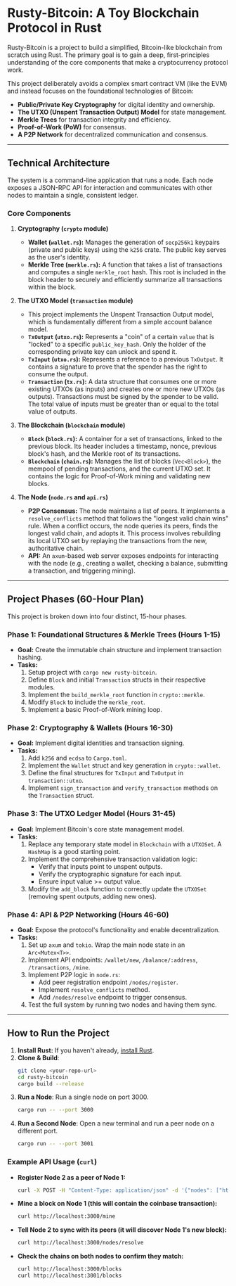 # Rusty-Bitcoin: A Toy Blockchain Protocol in Rust

Rusty-Bitcoin is a project to build a simplified, Bitcoin-like blockchain from scratch using Rust. The primary goal is to gain a deep, first-principles understanding of the core components that make a cryptocurrency protocol work.

This project deliberately avoids a complex smart contract VM (like the EVM) and instead focuses on the foundational technologies of Bitcoin:

*   **Public/Private Key Cryptography** for digital identity and ownership.
*   **The UTXO (Unspent Transaction Output) Model** for state management.
*   **Merkle Trees** for transaction integrity and efficiency.
*   **Proof-of-Work (PoW)** for consensus.
*   **A P2P Network** for decentralized communication and consensus.

---

## Technical Architecture

The system is a command-line application that runs a node. Each node exposes a JSON-RPC API for interaction and communicates with other nodes to maintain a single, consistent ledger.

### Core Components

1.  **Cryptography (`crypto` module)**
    *   **Wallet (`wallet.rs`):** Manages the generation of `secp256k1` keypairs (private and public keys) using the `k256` crate. The public key serves as the user's identity.
    *   **Merkle Tree (`merkle.rs`):** A function that takes a list of transactions and computes a single `merkle_root` hash. This root is included in the block header to securely and efficiently summarize all transactions within the block.

2.  **The UTXO Model (`transaction` module)**
    *   This project implements the Unspent Transaction Output model, which is fundamentally different from a simple account balance model.
    *   **`TxOutput` (`utxo.rs`):** Represents a "coin" of a certain `value` that is "locked" to a specific `public_key_hash`. Only the holder of the corresponding private key can unlock and spend it.
    *   **`TxInput` (`utxo.rs`):** Represents a reference to a previous `TxOutput`. It contains a signature to prove that the spender has the right to consume the output.
    *   **`Transaction` (`tx.rs`):** A data structure that consumes one or more existing UTXOs (as inputs) and creates one or more new UTXOs (as outputs). Transactions must be signed by the spender to be valid. The total value of inputs must be greater than or equal to the total value of outputs.

3.  **The Blockchain (`blockchain` module)**
    *   **`Block` (`block.rs`):** A container for a set of transactions, linked to the previous block. Its header includes a timestamp, nonce, previous block's hash, and the Merkle root of its transactions.
    *   **`Blockchain` (`chain.rs`):** Manages the list of blocks (`Vec<Block>`), the mempool of pending transactions, and the current UTXO set. It contains the logic for Proof-of-Work mining and validating new blocks.

4.  **The Node (`node.rs` and `api.rs`)**
    *   **P2P Consensus:** The node maintains a list of peers. It implements a `resolve_conflicts` method that follows the "longest valid chain wins" rule. When a conflict occurs, the node queries its peers, finds the longest valid chain, and adopts it. This process involves rebuilding its local UTXO set by replaying the transactions from the new, authoritative chain.
    *   **API:** An `axum`-based web server exposes endpoints for interacting with the node (e.g., creating a wallet, checking a balance, submitting a transaction, and triggering mining).

---

## Project Phases (60-Hour Plan)

This project is broken down into four distinct, 15-hour phases.

### Phase 1: Foundational Structures & Merkle Trees (Hours 1-15)
*   **Goal:** Create the immutable chain structure and implement transaction hashing.
*   **Tasks:**
    1.  Setup project with `cargo new rusty-bitcoin`.
    2.  Define `Block` and initial `Transaction` structs in their respective modules.
    3.  Implement the `build_merkle_root` function in `crypto::merkle`.
    4.  Modify `Block` to include the `merkle_root`.
    5.  Implement a basic Proof-of-Work mining loop.

### Phase 2: Cryptography & Wallets (Hours 16-30)
*   **Goal:** Implement digital identities and transaction signing.
*   **Tasks:**
    1.  Add `k256` and `ecdsa` to `Cargo.toml`.
    2.  Implement the `Wallet` struct and key generation in `crypto::wallet`.
    3.  Define the final structures for `TxInput` and `TxOutput` in `transaction::utxo`.
    4.  Implement `sign_transaction` and `verify_transaction` methods on the `Transaction` struct.

### Phase 3: The UTXO Ledger Model (Hours 31-45)
*   **Goal:** Implement Bitcoin's core state management model.
*   **Tasks:**
    1.  Replace any temporary state model in `Blockchain` with a `UTXOSet`. A `HashMap` is a good starting point.
    2.  Implement the comprehensive transaction validation logic:
        *   Verify that inputs point to unspent outputs.
        *   Verify the cryptographic signature for each input.
        *   Ensure input value >= output value.
    3.  Modify the `add_block` function to correctly update the `UTXOSet` (removing spent outputs, adding new ones).

### Phase 4: API & P2P Networking (Hours 46-60)
*   **Goal:** Expose the protocol's functionality and enable decentralization.
*   **Tasks:**
    1.  Set up `axum` and `tokio`. Wrap the main node state in an `Arc<Mutex<T>>`.
    2.  Implement API endpoints: `/wallet/new`, `/balance/:address`, `/transactions`, `/mine`.
    3.  Implement P2P logic in `node.rs`:
        *   Add peer registration endpoint `/nodes/register`.
        *   Implement `resolve_conflicts` method.
        *   Add `/nodes/resolve` endpoint to trigger consensus.
    4.  Test the full system by running two nodes and having them sync.

---

## How to Run the Project

1.  **Install Rust:** If you haven't already, [install Rust](https://www.rust-lang.org/tools/install).
2.  **Clone & Build**:
    ```bash
    git clone <your-repo-url>
    cd rusty-bitcoin
    cargo build --release
    ```
3.  **Run a Node**:
    Run a single node on port 3000.
    ```bash
    cargo run -- --port 3000
    ```
4.  **Run a Second Node**:
    Open a new terminal and run a peer node on a different port.
    ```bash
    cargo run -- --port 3001
    ```

### Example API Usage (`curl`)

*   **Register Node 2 as a peer of Node 1:**
    ```bash
    curl -X POST -H "Content-Type: application/json" -d '{"nodes": ["http://127.0.0.1:3001"]}' http://localhost:3000/nodes/register
    ```
*   **Mine a block on Node 1 (this will contain the coinbase transaction):**
    ```bash
    curl http://localhost:3000/mine
    ```
*   **Tell Node 2 to sync with its peers (it will discover Node 1's new block):**
    ```bash
    curl http://localhost:3000/nodes/resolve
    ```
*   **Check the chains on both nodes to confirm they match:**
    ```bash
    curl http://localhost:3000/blocks
    curl http://localhost:3001/blocks
    ```

